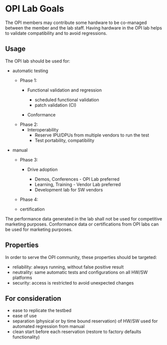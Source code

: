 # OPI Lab Goals

The OPI members may contribute some hardware
to be co-managed between the member and the lab staff.
Having hardware in the OPI lab helps
to validate compatibility and to avoid regressions.

## Usage

The OPI lab should be used for:

* automatic testing
  + Phase 1:
    - Functional validation and regression
      - scheduled functional validation
      - patch validation (CI)

    - Conformance
  + Phase 2: 
    - Interoperability
      - Reserve IPU/DPUs from multiple vendors to run the test
      - Test portability, compatibility

  
* manual
  + Phase 3:
    - Drive adoption  

      - Demos, Conferences - OPI Lab preferred
      - Learning, Training - Vendor Lab preferred
      - Development lab for SW vendors

  + Phase 4:
  - certification

The performance data generated in the lab shall not be used
for competitive marketing purposes.
Conformance data or certifications from OPI labs can be used for marketing purposes.

## Properties

In order to serve the OPI community, these properties should be targeted:

* reliability: always running, without false positive result
* neutrality: same automatic tests and configurations on all HW/SW platforms
* security: access is restricted to avoid unexpected changes


## For consideration

- ease to replicate the testbed
- ease of use
- separation (physical or by time bound reservation) of HW/SW used for automated regression from manual
- clean start before each reservation (restore to factory defaults functionality)
